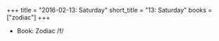 +++
title = "2016-02-13: Saturday"
short_title = "13: Saturday"
books = ["zodiac"]
+++


* Book: Zodiac /f/
